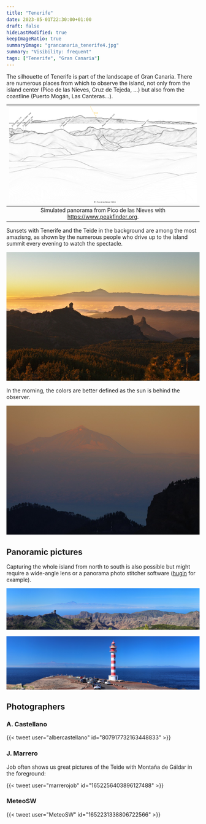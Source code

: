 ```yaml
---
title: "Tenerife"
date: 2023-05-01T22:30:00+01:00
draft: false
hideLastModified: true
keepImageRatio: true
summaryImage: "grancanaria_tenerife4.jpg"
summary: "Visibility: frequent"
tags: ["Tenerife", "Gran Canaria"]
---
```



The silhouette of Tenerife is part of the landscape of Gran Canaria. There are numerous places from which to observe the island, not only from the island center (Pico de las Nieves, Cruz de Tejeda, ...) but also from the coastline (Puerto Mogán, Las Canteras...). 

| ![Simulated panorama from Pico de las Nieves](grancanaria_tenerife_pano.png) |
| :--: |
| Simulated panorama from Pico de las Nieves with https://www.peakfinder.org. |

Sunsets with Tenerife and the Teide in the background are among the most amazisng, as shown by the numerous people who drive up to the island summit every evening to watch the spectacle.

![Tenerife from Gran Canaria at sunset](grancanaria_tenerife5.jpg)

In the morning, the colors are better defined as the sun is behind the observer. 

![Tenerife from Gran Canaria at sunrise](grancanaria_tenerife2.jpg)

## Panoramic pictures

Capturing the whole island from north to south is also possible but might require a wide-angle lens or a panorama photo stitcher software ([hugin](https://hugin.sourceforge.io/) for example).

![Tenerife from Faro de Sardina](grancanaria_tenerife_pano2.jpg)

![Tenerife from Pico de las Nieves](grancanaria_tenerife_pano.jpg)

## Photographers

### A. Castellano

{{< tweet user="albercastellano" id="807917732163448833" >}}

### J. Marrero

Job often shows us great pictures of the Teide with Montaña de Gáldar in the foreground:

{{< tweet user="marrerojob" id="1652256403896127488" >}}

### MeteoSW

{{< tweet user="MeteoSW" id="1652231338806722566" >}}

